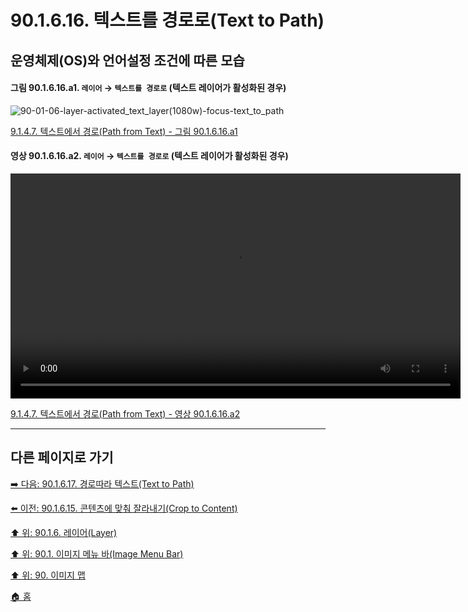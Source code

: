 # 90.1.6.16. 텍스트를 경로로(Text to Path)
## 운영체제(OS)와 언어설정 조건에 따른 모습

<a id="90-01-06-16-a1"></a>

#### 그림 90.1.6.16.a1. `레이어` → `텍스트를 경로로` (텍스트 레이어가 활성화된 경우)
![90-01-06-layer-activated_text_layer(1080w)-focus-text_to_path](https://github.com/wonder13662/gimp/assets/15767104/b95ff242-0768-41f7-959f-94ab2e62746c)

[9.1.4.7. 텍스트에서 경로(Path from Text) - 그림 90.1.6.16.a1](./09-01-04-07-path_from_text.md#90-01-06-16-a1)

<a id="90-01-06-16-a2"></a>

#### 영상 90.1.6.16.a2. `레이어` → `텍스트를 경로로` (텍스트 레이어가 활성화된 경우)
<video controls="controls" width="720" src="https://github.com/wonder13662/gimp/assets/15767104/9baf0f30-76d3-4934-9830-ad5a8c5e7ca8"></video>

[9.1.4.7. 텍스트에서 경로(Path from Text) - 영상 90.1.6.16.a2](./09-01-04-07-path_from_text.md#90-01-06-16-a2)

***

## 다른 페이지로 가기

[➡️ 다음: 90.1.6.17. 경로따라 텍스트(Text to Path)](./90-01-06-layerx-17-text_along_path.md)

[⬅️ 이전: 90.1.6.15. 콘텐츠에 맞춰 잘라내기(Crop to Content)](./90-01-06-layerx-15-crop_to_content.md)

[⬆️ 위: 90.1.6. 레이어(Layer)](./90-01-06-layer.md)

[⬆️ 위: 90.1. 이미지 메뉴 바(Image Menu Bar)](./90-01-00-image-menu-bar.md)

[⬆️ 위: 90. 이미지 맵](./90-00-image-map.md)

[🏠 홈](./00-home.md)
